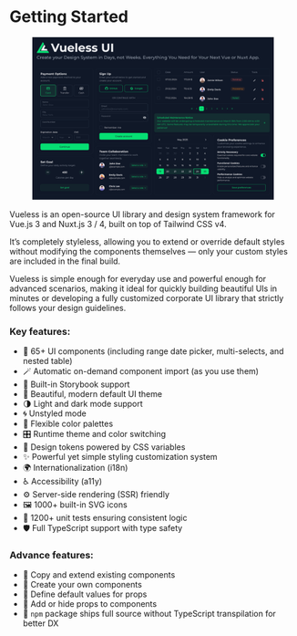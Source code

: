 # Getting Started

<figure><img src=".gitbook/assets/promo-image.png" alt=""><figcaption></figcaption></figure>

Vueless is an open-source UI library and design system framework for Vue.js 3 and Nuxt.js 3 / 4, built on top of Tailwind CSS v4.

It’s completely styleless, allowing you to extend or override default styles without modifying the components themselves — only your custom styles are included in the final build.

Vueless is simple enough for everyday use and powerful enough for advanced scenarios, making it ideal for quickly building beautiful UIs in minutes or developing a fully customized corporate UI library that strictly follows your design guidelines.

### **Key features:**

* 🧩 65+ UI components (including range date picker, multi-selects, and nested table)
* 🪄 Automatic on-demand component import (as you use them)
* 📘 Built-in Storybook support
* 🌈 Beautiful, modern default UI theme
* 🌗 Light and dark mode support
* 🌀 Unstyled mode
* 🎨️ Flexible color palettes
* 🎛️ Runtime theme and color switching
* 🧬 Design tokens powered by CSS variables
* ✨ Powerful yet simple styling customization system
* 🌍 Internationalization (i18n)
* ♿️ Accessibility (a11y)
* ⚙️ Server-side rendering (SSR) friendly
* 🖼️ 1000+ built-in SVG icons
* 🧪️ 1200+ unit tests ensuring consistent logic
* 🛡️ Full TypeScript support with type safety

### **Advance features:**

* 🧰 Copy and extend existing components
* 🧱 Create your own components
* 🔧️ Define default values for props
* 🔩️ Add or hide props to components
* 🧿 `npm` package ships full source without TypeScript transpilation for better DX

